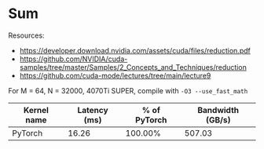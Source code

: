 # Sum

Resources:
- https://developer.download.nvidia.com/assets/cuda/files/reduction.pdf
- https://github.com/NVIDIA/cuda-samples/tree/master/Samples/2_Concepts_and_Techniques/reduction
- https://github.com/cuda-mode/lectures/tree/main/lecture9

For M = 64, N = 32000, 4070Ti SUPER, compile with `-O3 --use_fast_math`

Kernel name  | Latency (ms) | % of PyTorch | Bandwidth (GB/s)
-------------|--------------|--------------|------------------
PyTorch      |        16.26 |      100.00% |           507.03
